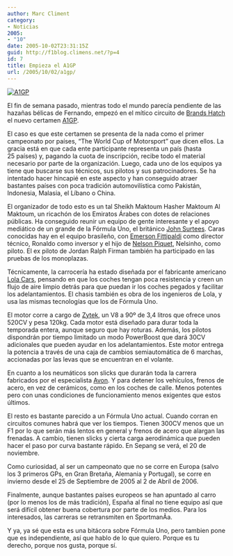 ```yaml
---
author: Marc Climent
category:
- Noticias
2005:
- "10"
date: 2005-10-02T23:31:15Z
guid: http://f1blog.climens.net/?p=4
id: 7
title: Empieza el A1GP
url: /2005/10/02/a1gp/
---
```


[![A1GP](http://upload.wikimedia.org/wikipedia/en/d/d1/A1GP_logo_Powered_by_Ferrari_2008-09.jpg)](http://es.wikipedia.org/wiki/A1_Grand_Prix)
  
El fin de semana pasado, mientras todo el mundo parecía pendiente de las hazañas bélicas de Fernando, empezó en el mítico circuito de [Brands Hatch](http://www.brandshatch.co.uk/) el nuevo certamen [A1GP](http://es.wikipedia.org/wiki/A1_Grand_Prix).
  
El caso es que este certamen se presenta de la nada como el primer campeonato por paí­ses, &#8220;The World Cup of Motorsport&#8221; que dicen ellos. La gracia está en que cada ente participante representa un país (hasta 25 países) y, pagando la cuota de inscripción, recibe todo el material necesario por parte de la organización. Luego, cada uno de los equipos ya tiene que buscarse sus técnicos, sus pilotos y sus patrocinadores. Se ha intentado hacer hincapié en este aspecto y han conseguido atraer bastantes países con poca tradición automovilística como Pakistán, Indonesia, Malasia, el Lí­bano o China.

El organizador de todo esto es un tal Sheikh Maktoum Hasher Maktoum Al Maktoum, un ricachón de los Emiratos Árabes con dotes de relaciones públicas. Ha conseguido reunir un equipo de gente interesante y el apoyo mediático de un grande de la Fórmula Uno, el británico [John Surtees](http://es.wikipedia.org/wiki/John_Surtees). Caras conocidas hay en el equipo brasileño, con [Emerson Fittipaldi](http://es.wikipedia.org/wiki/Emerson_Fittipaldi) como director técnico, Ronaldo como inversor y el hijo de [Nelson Piquet](http://es.wikipedia.org/wiki/Nelson_Piquet), Nelsinho, como piloto. El ex piloto de Jordan Ralph Firman también ha participado en las pruebas de los monoplazas.

Técnicamente, la carrocería ha estado diseñada por el fabricante americano [Lola Cars](http://www.lolacars.com/), pensando en que los coches tengan poca resistencia y creen un flujo de aire limpio detrás para que puedan ir los coches pegados y facilitar los adelantamientos. El chasis también es obra de los ingenieros de Lola, y usa las mismas tecnologías que los de Fórmula Uno.
  
El motor corre a cargo de [Zytek](http://www.zytekgroup.co.uk/), un V8 a 90º de 3,4 litros que ofrece unos 520CV y pesa 120kg. Cada motor está diseñado para durar toda la temporada entera, aunque seguro que hay roturas. Además, los pilotos dispondrán por tiempo limitado un modo PowerBoost que dará 30CV adicionales que pueden ayudar en los adelantamientos. Este motor entrega la potencia a través de una caja de cambios semiautomática de 6 marchas, accionadas por las levas que se encuentran en el volante.
  
En cuanto a los neumáticos son slicks que durarán toda la carrera fabricados por el especialista [Avon](http://www.avonracing.com). Y para detener los vehículos, frenos de acero, en vez de cerámicos, como en los coches de calle. Menos potentes pero con unas condiciones de funcionamiento menos exigentes que estos últimos.
  
El resto es bastante parecido a un Fórmula Uno actual. Cuando corran en circuitos comunes habrá que ver los tiempos. Tienen 300CV menos que un F1 por lo que serán más lentos en general y frenos de acero que alargan las frenadas. A cambio, tienen slicks y cierta carga aerodinámica que pueden hacer el paso por curva bastante rápido. En Sepang se verá, el 20 de noviembre.

Como curiosidad, al ser un campeonato que no se corre en Europa (salvo los 3 primeros GPs, en Gran Bretaña, Alemania y Portugal), se corre en invierno desde el 25 de Septiembre de 2005 al 2 de Abril de 2006.

Finalmente, aunque bastantes países europeos se han apuntado al carro (por lo menos los de más tradición), España al final no tiene equipo así que será difícil obtener buena cobertura por parte de los medios. Para los interesados, las carreras se retransmiten en SportmanÃ­a.
  
Y ya, ya sé que esta es una bitácora sobre Fórmula Uno, pero tambien pone que es independiente, así que hablo de lo que quiero. Porque es tu derecho, porque nos gusta, porque sí.